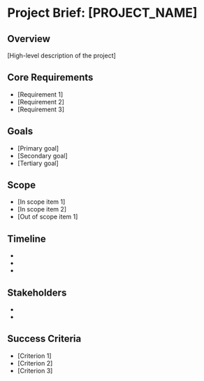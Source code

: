 # Project Brief: [PROJECT_NAME]

## Overview
[High-level description of the project]

## Core Requirements
- [Requirement 1]
- [Requirement 2]
- [Requirement 3]

## Goals
- [Primary goal]
- [Secondary goal]
- [Tertiary goal]

## Scope
- [In scope item 1]
- [In scope item 2]
- [Out of scope item 1]

## Timeline
- [Phase 1]: [Dates]
- [Phase 2]: [Dates]
- [Phase 3]: [Dates]

## Stakeholders
- [Stakeholder 1]: [Role]
- [Stakeholder 2]: [Role]

## Success Criteria
- [Criterion 1]
- [Criterion 2]
- [Criterion 3]